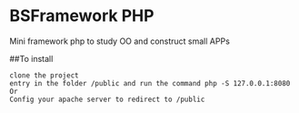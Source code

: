 BSFramework PHP
========

Mini framework php to study OO and construct small APPs

##To install

	clone the project
	entry in the folder /public and run the command php -S 127.0.0.1:8080
	Or
	Config your apache server to redirect to /public